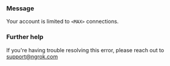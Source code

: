 
### Message
Your account is limited to <code>&lt;MAX&gt;</code> connections.

### Further help
If you're having trouble resolving this error, please reach out to [support@ngrok.com](mailto:support@ngrok.com?subject=Help%20with%20ERR_NGROK_714)

